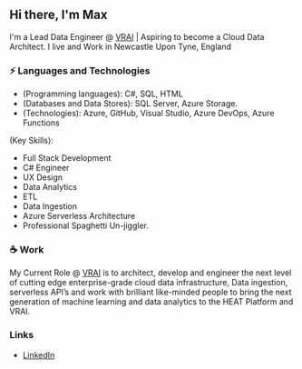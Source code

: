 ## Hi there, I'm Max

I'm a Lead Data Engineer @ [VRAI](https://vraisimulation.com/)  | Aspiring to become a Cloud Data Architect. 
I live and Work in Newcastle Upon Tyne, England

### ⚡ Languages and Technologies

* (Programming languages): C#, SQL, HTML
* (Databases and Data Stores): SQL Server, Azure Storage.
* (Technologies): Azure, GitHub, Visual Studio, Azure DevOps, Azure Functions

(Key Skills): 
* Full Stack Development
* C# Engineer
* UX Design
* Data Analytics
* ETL
* Data Ingestion
* Azure Serverless Architecture
* Professional Spaghetti Un-jiggler.


### ☕ Work

My Current Role @ [VRAI](https://vraisimulation.com/) is to architect, develop and engineer the next level of cutting edge enterprise-grade cloud data infrastructure, Data ingestion, serverless API’s and work with brilliant like-minded people to bring the next generation of machine learning and data analytics to the HEAT Platform and VRAI.


### Links 

* [LinkedIn](https://www.linkedin.com/in/max-hutchinson-02341153/)


